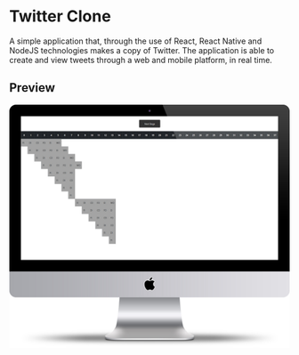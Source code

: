# Twitter Clone
 A simple application that, through the use of React, React Native and NodeJS technologies makes a copy of Twitter. The application is able to create and view tweets through a web and mobile platform, in real time.

## Preview

![Image description](https://github.com/douglasbrandao21/pipeline-simulators/blob/master/with-conditional/src/img/img.jpg)
